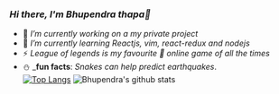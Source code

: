 ### _Hi there, I'm Bhupendra thapa👋_
- 🔭 _I’m currently working on a my private project_
- 🌱 _I’m currently learning Reactjs, vim, react-redux and nodejs_
- ⚡ _League of legends is my favourite 💚 online game of all the times_
- ⛄ _**fun facts**: _Snakes can help predict earthquakes_.<br/>
[![Top Langs](https://github-readme-stats.vercel.app/api/top-langs/?username=cococolacode&layout=compact)](https://github.com/cococolacode/github-readme-stats)
![Bhupendra's github stats](https://github-readme-stats.vercel.app/api?username=cococolacode&show_icons=true&theme=gruvbox)



